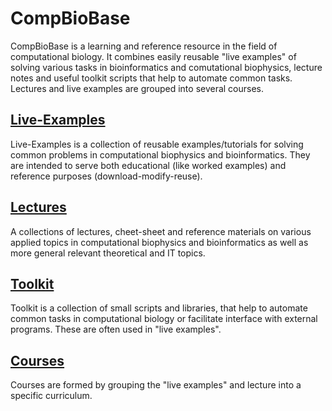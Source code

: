 CompBioBase
=============
CompBioBase is a learning and reference resource in the field of computational biology. It combines easily reusable "live examples" of solving various tasks in bioinformatics and comutational biophysics, lecture notes and useful toolkit scripts that help to automate common tasks. Lectures and live examples are grouped into several courses.

[Live-Examples](Live_Examples/)
-------------
Live-Examples is a collection of reusable examples/tutorials for solving common problems in computational biophysics and bioinformatics. They are intended to serve both educational (like worked examples) and reference purposes (download-modify-reuse).

[Lectures](Lectures/)
------------
A collections of lectures, cheet-sheet and reference materials on various applied topics in computational biophysics and bioinformatics as well as more general relevant theoretical and IT topics.

[Toolkit](Toolkit/)
-------
Toolkit is a collection of small scripts and libraries, that help to automate common tasks in computational biology or facilitate interface with external programs. These are often used in "live examples".

[Courses](Courses/)
------
Courses are formed by grouping the "live examples" and lecture into a specific curriculum.